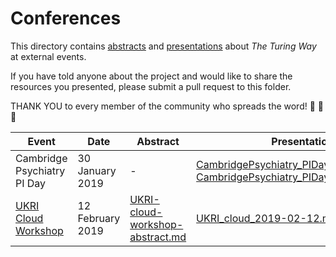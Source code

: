 # Conferences

This directory contains [abstracts](abstracts) and [presentations](presentations) about *The Turing Way* at external events.

If you have told anyone about the project and would like to share the resources you presented, please submit a pull request to this folder.

THANK YOU to every member of the community who spreads the word! :sparkling_heart: :rocket: :star2:

| Event | Date | Abstract | Presentation |
| ----- | ---- | -------- | ------------ |
| Cambridge Psychiatry PI Day | 30 January 2019 | - | [CambridgePsychiatry_PIDay_20190130.pptx](presentations/CambridgePsychiatry_PIDay_20190130/CambridgePsychiatry_PIDay_20190130.pptx) [CambridgePsychiatry_PIDay_20190130.pdf](presentations/CambridgePsychiatry_PIDay_20190130/CambridgePsychiatry_PIDay_20190130.pdf)
| [UKRI Cloud Workshop](https://cloud.ac.uk/workshops/feb2019/) | 12 February 2019 | [UKRI-cloud-workshop-abstract.md](abstracts/UKRI-cloud-workshop-abstract.md) | [UKRI_cloud_2019-02-12.md](presentations/UKRI_cloud_2019-02-12/UKRI_cloud_demo_2019-02-12.md) 

